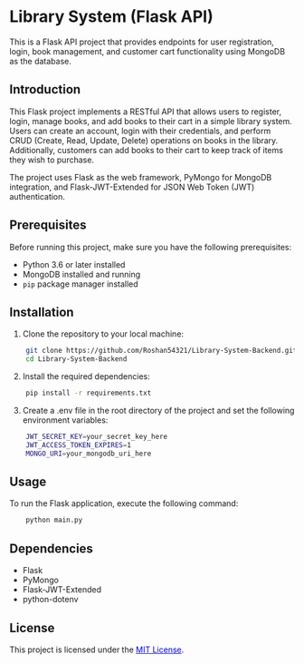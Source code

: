 # Library System (Flask API)

This is a Flask API project that provides endpoints for user registration, login, book management, and customer cart functionality using MongoDB as the database.

## Introduction

This Flask project implements a RESTful API that allows users to register, login, manage books, and add books to their cart in a simple library system. Users can create an account, login with their credentials, and perform CRUD (Create, Read, Update, Delete) operations on books in the library. Additionally, customers can add books to their cart to keep track of items they wish to purchase.

The project uses Flask as the web framework, PyMongo for MongoDB integration, and Flask-JWT-Extended for JSON Web Token (JWT) authentication.

## Prerequisites

Before running this project, make sure you have the following prerequisites:

- Python 3.6 or later installed
- MongoDB installed and running
- `pip` package manager installed

## Installation

1. Clone the repository to your local machine:

```bash
    git clone https://github.com/Roshan54321/Library-System-Backend.git
    cd Library-System-Backend
```

2. Install the required dependencies:

```bash
    pip install -r requirements.txt
```

3. Create a .env file in the root directory of the project and set the following environment variables:

```bash
    JWT_SECRET_KEY=your_secret_key_here
    JWT_ACCESS_TOKEN_EXPIRES=1
    MONGO_URI=your_mongodb_uri_here
```


## Usage

To run the Flask application, execute the following command:

```bash
    python main.py
```


## Dependencies

<ul>
<li>Flask</li>
<li>PyMongo</li>
<li>Flask-JWT-Extended</li>
<li>python-dotenv</li>
</ul>



## License

This project is licensed under the <u style="color: blue;">MIT License</u>.